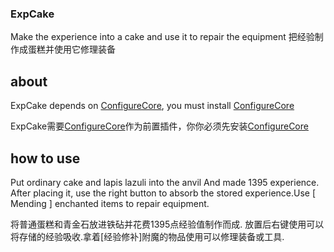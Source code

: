 ### ExpCake
Make the experience into a cake and use it to repair the equipment
把经验制作成蛋糕并使用它修理装备

## about
ExpCake depends on [ConfigureCore](https://github.com/lintx/ConfigureCore-for-Minecraft-plugins), you must install [ConfigureCore](https://github.com/lintx/ConfigureCore-for-Minecraft-plugins)

ExpCake需要[ConfigureCore](https://github.com/lintx/ConfigureCore-for-Minecraft-plugins)作为前置插件，你你必须先安装[ConfigureCore](https://github.com/lintx/ConfigureCore-for-Minecraft-plugins)

## how to use
Put ordinary cake and lapis lazuli into the anvil And made 1395 experience.
After placing it, use the right button to absorb the stored experience.Use [ Mending ] enchanted items to repair equipment.

将普通蛋糕和青金石放进铁砧并花费1395点经验值制作而成.
放置后右键使用可以将存储的经验吸收.拿着[经验修补]附魔的物品使用可以修理装备或工具.